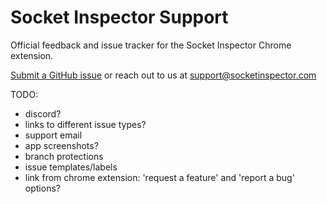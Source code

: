 # Socket Inspector Support
Official feedback and issue tracker for the Socket Inspector Chrome extension.

[Submit a GitHub issue](https://github.com/Socket-Inspector/Socket-Inspector-Support/issues/new/choose) or reach out to us at [support@socketinspector.com](mailto:support@socketinspector.com)

TODO:
- discord?
- links to different issue types?
- support email
- app screenshots?
- branch protections
- issue templates/labels
- link from chrome extension: 'request a feature' and 'report a bug' options?
